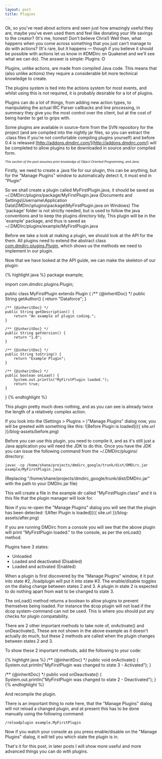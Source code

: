 ```yaml
---
layout: post
title: Plugins
---
```

Ok, so you've read about actions and seen just how amazingly useful they are, maybe you've even used them and feel like donating your life savings to the creator? (It's me, honest! Don't believe Chris!)  Well then, what happens when you come across something that you just can't manage to do with actions? (It's rare, but it happens — though if you believe it should be possible with actions let us know in #DMDirc on Quakenet and we'll see what we can do). The answer is simple: Plugins :D

Plugins, unlike actions, are made from compiled Java code. This means that (also unlike actions) they require a considerable bit more technical knowledge to create.

The plugins system is tied into the actions system for most events, and whilst using this is not required, it is probably desirable for a lot of plugins.

Plugins can do a lot of things, from adding new action types, to manipulating the actual IRC Parser callbacks and line processing, in summary they give you the most control over the client, but at the cost of being harder to get to grips with.

Some plugins are available in source-form from the SVN repository for the project (and are compiled into the nightly jar files, so you can extract the .class files if you're not comfortable compiling plugins yourself) and before 0.4 is released [http://addons.dmdirc.com/](http://addons.dmdirc.com/) will be completed to allow plugins to be downloaded in source and/or compiled form.

<span style="font-size: 10px; font-style: italic">This section of the post assumes prior knowledge of Object Oriented Programming, and Java.</span>

Firstly, we need to create a .java file for our plugin, this can be anything, but for the "Manage Plugins" window to automatically detect it, it must end in "Plugin"

So we shall create a plugin called MyFirstPlugin.java, it should be saved as ~/.DMDirc/plugins/package/MyFirstPlugin.java (Documents and Settings\Username\Application Data\DMDirc\plugins\package\MyFirstPlugin.java on Windows)
The 'package' folder is not strictly needed, but is used to follow the java conventions and to keep the plugins directory tidy, This plugin will be in the 'example' package, and thus is saved as ~/.DMDIrc/plugins/example/MyFirstPlugin.java

Before we take a look at making a plugin, we should look at the API for the them. All plugins need to extend the abstract class [com.dmdirc.plugins.Plugin](http://www.dmdirc.com/javadoc/index.html?com/dmdirc/plugins/Plugin.html), which shows us the methods we need to implement in our plugin.

Now that we have looked at the API guide, we can make the skeleton of our plugin:

{% highlight java %}
package example;

import com.dmdirc.plugins.Plugin;

public class MyFirstPlugin extends Plugin {
    /** {@inheritDoc} */
    public String getAuthor() {
        return "Dataforce";
    }

    /** {@inheritDoc} */
    public String getDescription() {
        return "An example of plugin coding.";
    }

    /** {@inheritDoc} */
    public String getVersion() {
        return "1.0";
    }

    /** {@inheritDoc} */
    public String toString() {
        return "Example Plugin";
    }

    /** {@inheritDoc} */
    public boolean onLoad() {
        System.out.println("MyFirstPlugin loaded.");
        return true;
    }
}
{% endhighlight %}

This plugin pretty much does nothing, and as you can see is already twice the length of a relatively complex action.

If you look into the (Settings &gt; Plugins &gt; )"Manage Plugins" dialog now, you will be greeted with something like this:
![Before Plugin is loaded]({{ site.url }}/blog-assets/before.png)

Before you can use this plugin, you need to compile it, and as it's still just a Java application you will need the JDK to do this. Once you have the JDK you can issue the following command from the ~/.DMDirc/plugins/ directory:

    javac -cp /home/shane/projects/dmdirc_google/trunk/dist/DMDirc.jar example/MyFirstPlugin.java

(Replacing "/home/shane/projects/dmdirc_google/trunk/dist/DMDirc.jar" with the path to your DMDIrc.jar file)

This will create a file in the example dir called "MyFirstPlugin.class" and it is this file that the plugin manager will look for.

Now if you re-open the "Manage Plugins" dialog you will see that the plugin has been detected:
![After Plugin is loaded]({{ site.url }}/blog-assets/after.png)

If you are running DMDirc from a console you will see that the above plugin will print "MyFirstPlugin loaded." to the console, as per the onLoad() method.

Plugins have 3 states:

* Unloaded
* Loaded and deactivated (Disabled)
* Loaded and activated (Enabled)

When a plugin is first discovered by the "Manage Plugins" window, it it put into state #2, /loadplugin will put it into state #3. The enable/disable toggles on the dialog change between states 2 and 3. A plugin in state 2 is expected to do nothing apart from wait to be changed to state 3.

The onLoad() method returns a boolean to allow plugins to prevent themselves being loaded. For instance the dcop plugin will not load if the dcop system-command can not be used. This is where you should put any checks for plugin compatability.

There are 2 other important methods to take note of, onActivate() and onDeactivate(), These are not shown in the above example as it doesn't actually do much, but these 2 methods are called when the plugin changes between states 2 and 3.

To show these 2 important methods, add the following to your code:

{% highlight java %}
/** {@inheritDoc} */
public void onActivate() {
    System.out.println("MyFirstPlugin was changed to state 3 - Activated");
}

/** {@inheritDoc} */
public void onDeactivate() {
    System.out.println("MyFirstPlugin was changed to state 2 - Deactivated");
}
{% endhighlight %}

And recompile the plugin.

There is an important thing to note here, that the "Manage Plugins" dialog will not reload a changed plugin, and at present this has to be done manually using the following command:

    /reloadplugin example.MyFirstPlugin

Now if you watch your console as you press enable/disable on the "Manage Plugins" dialog, it will tell you which state the plugin is in.

That's it for this post, in later posts I will show more useful and more advanced things you can do with plugins.